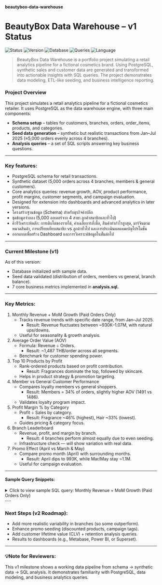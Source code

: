 #### beautybox-data-warehouse
# BeautyBox Data Warehouse – v1 Status
![Status](https://img.shields.io/badge/status-in%20progress-yellow)
![Version](https://img.shields.io/badge/version-v1.0-blue)
![Database](https://img.shields.io/badge/database-PostgreSQL-336791?logo=postgresql)
![Queries](https://img.shields.io/badge/analysis-7%20SQL%20queries-brightgreen)
![Language](https://img.shields.io/badge/language-SQL-lightgrey)
> BeautyBox Data Warehouse is a portfolio project simulating a retail analytics pipeline for a fictional cosmetics brand. Using PostgreSQL, synthetic sales and customer data are generated and transformed into actionable insights with SQL queries. The project demonstrates data modeling, ETL-like seeding, and business intelligence reporting.

### Project Overview
This project simulates a retail analytics pipeline for a fictional cosmetics retailer. It uses PostgreSQL as the data warehouse engine, with three main components:
- **Schema setup** – tables for customers, branches, orders, order_items, products, and categories.
- **Seed data generation** – synthetic but realistic transactions from Jan–Jul 2025 (≈5,000 orders evenly across 4 branches).
- **Analysis queries** – a set of SQL scripts answering key business questions.
---
### Key features:
- PostgreSQL schema for retail transactions.
- Synthetic dataset (5,000 orders across 4 branches, members & general customers).
- Core analytics queries: revenue growth, AOV, product performance, profit margins, customer segments, and campaign evaluation.
- Designed for extension into dashboards and advanced analytics in later versions.
- โครงสร้างฐานข้อมูล (Schema) สำหรับธุรกิจค้าปลีก
- ชุดข้อมูลจำลอง (5,000 ออเดอร์จาก 4 สาขา ลูกค้าสมาชิกและทั่วไป)
- คิวรีวิเคราะห์หลัก: การเติบโตของรายได้, ค่าเฉลี่ยการสั่งซื้อ, สินค้าทำกำไรสูงสุด, มาร์จินตามหมวดสินค้า, การเปรียบเทียบสมาชิก vs ลูกค้าทั่วไป และการประเมินผลแคมเปญโปรโมชั่น
- ออกแบบเพื่อสร้าง Dashboard และการวิเคราะห์ข้อมูลในขั้นต่อไป
---
### Current Milestone (v1)
As of this version:
- Database initialized with sample data.
- Seed data validated (distribution of orders, members vs general, branch balance).
- 7 core business metrics implemented in **analysis.sql.**
---
### Key Metrics:
1. Monthly Revenue + MoM Growth (Paid Orders Only)
   - Tracks revenue trends with specific date range, from Jan–Jul 2025.
     - Result: Revenue fluctuates between ~930K–1.07M, with natural ups/downs.
   - Useful for seasonality & growth analysis.
2. Average Order Value (AOV)
   - Formula: Revenue ÷ Orders.
     - Result: ~1,487 THB/order across all segments.
   - Benchmark for customer spending power.
3. Top 10 Products by Profit
   - Rank-ordered products based on profit contribution.
     - Result: Fragrances dominate the top, followed by skincare.
   - Helps in product strategy & promotion targeting.
4. Member vs General Customer Performance
   - Compares loyalty members vs general shoppers.
     - Result: Members = 34% of orders, slightly higher AOV (1491 vs 1486).
   - Validates loyalty program impact.
5. Profit Margin % by Category
   - Profit ÷ Sales by category.
     - Result: Fragrance ~46% (highest), Hair ~33% (lowest).
   - Guides pricing & category focus.
6. Branch Leaderboard
   - Revenue, profit, and margin by branch.
     - Result: 4 branches perform almost equally due to even seeding.
   - Infrastructure check — will show variation with real data.
7. Promo Effect (April vs March & May)
   - Compare promo month (April) with surrounding months.
     - Result: April dips to 993K, while Mar/May stay ~1.1M.
   - Useful for campaign evaluation.
---
#### Sample Query Snippets:
<details> <summary>Click to view sample SQL query: Monthly Revenue + MoM Growth (Paid Orders Only)</summary><pre> 
WITH m AS (
  SELECT to_char(order_date, 'YYYY-MM') AS ym,
         SUM(pay.amount) AS revenue
  FROM orders o
  JOIN payments pay USING(order_id)
  WHERE pay.payment_status='PAID'
  GROUP BY ym
)
SELECT ym,
       revenue,
       ROUND(
         (revenue - LAG(revenue) OVER (ORDER BY ym))
         * 100.0 / NULLIF(LAG(revenue) OVER (ORDER BY ym),0), 2
       ) AS mom_growth_pct
FROM m
ORDER BY ym; 
</pre></details>
---

### Next Steps (v2 Roadmap):
- Add more realistic variability in branches (so some outperform).
- Enhance promo seeding (discounted products, campaign tags).
- Add customer lifetime value (CLV) + retention analysis queries.
- Results to dashboards (e.g., Metabase, Power BI, or Superset).
---
### 💡Note for Reviewers:
This v1 milestone shows a working data pipeline from schema → synthetic data → SQL analysis.
It demonstrates familiarity with PostgreSQL, data modeling, and business analytics queries.

